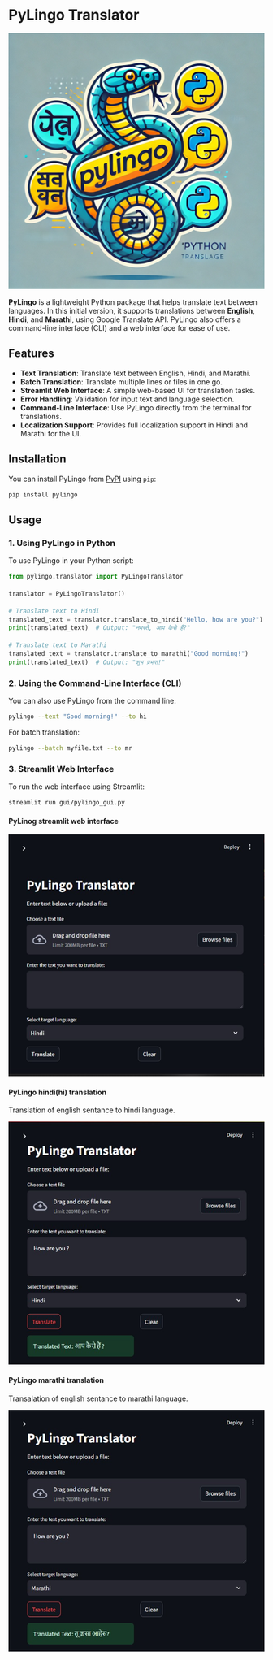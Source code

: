 # PyLingo Translator

![PyLingo Logo](static/pylingo_logo.webp)

**PyLingo** is a lightweight Python package that helps translate text between languages. In this initial version, it supports translations between **English**, **Hindi**, and **Marathi**, using Google Translate API. PyLingo also offers a command-line interface (CLI) and a web interface for ease of use.

## Features

- **Text Translation**: Translate text between English, Hindi, and Marathi.
- **Batch Translation**: Translate multiple lines or files in one go.
- **Streamlit Web Interface**: A simple web-based UI for translation tasks.
- **Error Handling**: Validation for input text and language selection.
- **Command-Line Interface**: Use PyLingo directly from the terminal for translations.
- **Localization Support**: Provides full localization support in Hindi and Marathi for the UI.

## Installation

You can install PyLingo from [PyPI](https://pypi.org/project/pylingo/) using `pip`:

```bash
pip install pylingo
```

## Usage

### 1. Using PyLingo in Python

To use PyLingo in your Python script:

```python
from pylingo.translator import PyLingoTranslator

translator = PyLingoTranslator()

# Translate text to Hindi
translated_text = translator.translate_to_hindi("Hello, how are you?")
print(translated_text)  # Output: "नमस्ते, आप कैसे हैं?"

# Translate text to Marathi
translated_text = translator.translate_to_marathi("Good morning!")
print(translated_text)  # Output: "शुभ प्रभात!"
```

### 2. Using the Command-Line Interface (CLI)

You can also use PyLingo from the command line:

```bash
pylingo --text "Good morning!" --to hi
```

For batch translation:

```bash
pylingo --batch myfile.txt --to mr
```

### 3. Streamlit Web Interface
To run the web interface using Streamlit:

```bash
streamlit run gui/pylingo_gui.py
```

#### PyLinog streamlit web interface 

![PyLingo Logo](static/screenshots/pylingo_web.jpg)

#### PyLingo hindi(hi) translation 
Translation of english sentance to hindi language.

![PyLingo Logo](static/screenshots/pylingo_hindi_translation.jpg)

#### PyLingo marathi translation
Transalation of english sentance to marathi language.

![PyLingo Logo](static/screenshots/pylingo_marathi_translation.jpg)

